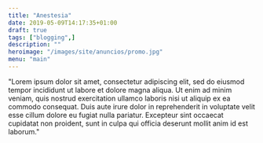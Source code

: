```yaml
---
title: "Anestesia"
date: 2019-05-09T14:17:35+01:00
draft: true
tags: ["blogging",]
description: ""
heroimage: "/images/site/anuncios/promo.jpg"
menu: "main"
---
```


"Lorem ipsum dolor sit amet, consectetur adipiscing elit, sed do eiusmod tempor incididunt ut labore et dolore magna aliqua. Ut enim ad minim veniam, quis nostrud exercitation ullamco laboris nisi ut aliquip ex ea commodo consequat. Duis aute irure dolor in reprehenderit in voluptate velit esse cillum dolore eu fugiat nulla pariatur. Excepteur sint occaecat cupidatat non proident, sunt in culpa qui officia deserunt mollit anim id est laborum."